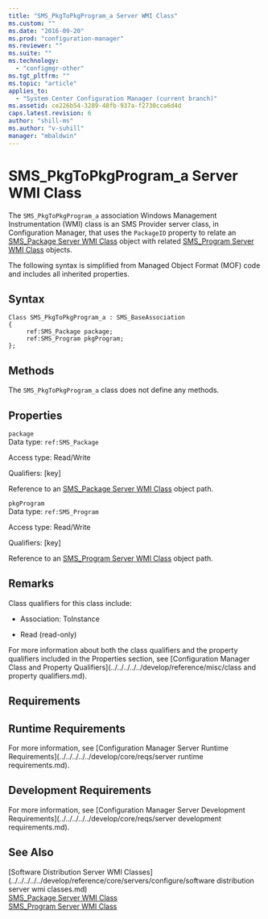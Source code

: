 ```yaml
---
title: "SMS_PkgToPkgProgram_a Server WMI Class"
ms.custom: ""
ms.date: "2016-09-20"
ms.prod: "configuration-manager"
ms.reviewer: ""
ms.suite: ""
ms.technology: 
  - "configmgr-other"
ms.tgt_pltfrm: ""
ms.topic: "article"
applies_to: 
  - "System Center Configuration Manager (current branch)"
ms.assetid: ce226b54-3289-48fb-937a-f2730cca6d4d
caps.latest.revision: 6
author: "shill-ms"
ms.author: "v-suhill"
manager: "mbaldwin"
---
```

# SMS_PkgToPkgProgram_a Server WMI Class
The `SMS_PkgToPkgProgram_a` association Windows Management Instrumentation (WMI) class is an SMS Provider server class, in Configuration Manager, that uses the `PackageID` property to relate an [SMS_Package Server WMI Class](../../../../../develop/reference/core/servers/configure/sms_package-server-wmi-class.md) object with related [SMS_Program Server WMI Class](../../../../../develop/reference/core/servers/configure/sms_program-server-wmi-class.md) objects.  
  
 The following syntax is simplified from Managed Object Format (MOF) code and includes all inherited properties.  
  
## Syntax  
  
```  
Class SMS_PkgToPkgProgram_a : SMS_BaseAssociation  
{  
     ref:SMS_Package package;  
     ref:SMS_Program pkgProgram;  
};  
```  
  
## Methods  
 The `SMS_PkgToPkgProgram_a` class does not define any methods.  
  
## Properties  
 `package`  
 Data type: `ref:SMS_Package`  
  
 Access type: Read/Write  
  
 Qualifiers: [key]  
  
 Reference to an [SMS_Package Server WMI Class](../../../../../develop/reference/core/servers/configure/sms_package-server-wmi-class.md) object path.  
  
 `pkgProgram`  
 Data type: `ref:SMS_Program`  
  
 Access type: Read/Write  
  
 Qualifiers: [key]  
  
 Reference to an [SMS_Program Server WMI Class](../../../../../develop/reference/core/servers/configure/sms_program-server-wmi-class.md) object path.  
  
## Remarks  
 Class qualifiers for this class include:  
  
-   Association: ToInstance  
  
-   Read (read-only)  
  
 For more information about both the class qualifiers and the property qualifiers included in the Properties section, see [Configuration Manager Class and Property Qualifiers](../../../../../develop/reference/misc/class and property qualifiers.md).  
  
## Requirements  
  
## Runtime Requirements  
 For more information, see [Configuration Manager Server Runtime Requirements](../../../../../develop/core/reqs/server runtime requirements.md).  
  
## Development Requirements  
 For more information, see [Configuration Manager Server Development Requirements](../../../../../develop/core/reqs/server development requirements.md).  
  
## See Also  
 [Software Distribution Server WMI Classes](../../../../../develop/reference/core/servers/configure/software distribution server wmi classes.md)   
 [SMS_Package Server WMI Class](../../../../../develop/reference/core/servers/configure/sms_package-server-wmi-class.md)   
 [SMS_Program Server WMI Class](../../../../../develop/reference/core/servers/configure/sms_program-server-wmi-class.md)